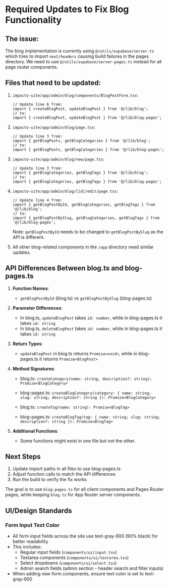 # Required Updates to Fix Blog Functionality

## The issue:
The blog implementation is currently using `@/utils/supabase/server.ts` which tries to import `next/headers` causing build failures in the pages directory. We need to use `@/utils/supabase/server-pages.ts` instead for all page router components.

## Files that need to be updated:

1. `impacto-site/app/admin/blog/components/BlogPostForm.tsx`:
   ```tsx
   // Update line 6 from:
   import { createBlogPost, updateBlogPost } from '@/lib/blog';
   // to:
   import { createBlogPost, updateBlogPost } from '@/lib/blog-pages';
   ```

2. `impacto-site/app/admin/blog/page.tsx`:
   ```tsx
   // Update line 3 from:
   import { getBlogPosts, getBlogCategories } from '@/lib/blog';
   // to:
   import { getBlogPosts, getBlogCategories } from '@/lib/blog-pages';
   ```

3. `impacto-site/app/admin/blog/new/page.tsx`:
   ```tsx
   // Update line 3 from:
   import { getBlogCategories, getBlogTags } from '@/lib/blog';
   // to:
   import { getBlogCategories, getBlogTags } from '@/lib/blog-pages';
   ```

4. `impacto-site/app/admin/blog/[id]/edit/page.tsx`:
   ```tsx
   // Update line 4 from:
   import { getBlogPostById, getBlogCategories, getBlogTags } from '@/lib/blog';
   // to:
   import { getBlogPostBySlug, getBlogCategories, getBlogTags } from '@/lib/blog-pages';
   ```
   
   Note: `getBlogPostById` needs to be changed to `getBlogPostBySlug` as the API is different.

5. All other blog-related components in the `/app` directory need similar updates.

## API Differences Between blog.ts and blog-pages.ts

1. **Function Names**:
   - `getBlogPostById` (blog.ts) vs `getBlogPostBySlug` (blog-pages.ts)
   
2. **Parameter Differences**:
   - In blog.ts, `updateBlogPost` takes `id: number`, while in blog-pages.ts it takes `id: string`
   - In blog.ts, `deleteBlogPost` takes `id: number`, while in blog-pages.ts it takes `id: string`
   
3. **Return Types**:
   - `updateBlogPost` in blog.ts returns `Promise<void>`, while in blog-pages.ts it returns `Promise<BlogPost>`
   
4. **Method Signatures**:
   - blog.ts: `createCategory(name: string, description?: string): Promise<BlogCategory>`
   - blog-pages.ts: `createBlogCategory(category: { name: string; slug: string; description?: string }): Promise<BlogCategory>`
   
   - blog.ts: `createTag(name: string): Promise<BlogTag>`
   - blog-pages.ts: `createBlogTag(tag: { name: string; slug: string; description?: string }): Promise<BlogTag>`

5. **Additional Functions**:
   - Some functions might exist in one file but not the other.

## Next Steps

1. Update import paths in all files to use blog-pages.ts
2. Adjust function calls to match the API differences
3. Run the build to verify the fix works

The goal is to use `blog-pages.ts` for all client components and Pages Router pages, while keeping `blog.ts` for App Router server components. 

## UI/Design Standards

### Form Input Text Color
- All form input fields across the site use text-gray-900 (90% black) for better readability
- This includes:
  - Regular input fields (`components/ui/input.tsx`)
  - Textarea components (`components/ui/textarea.tsx`)
  - Select dropdowns (`components/ui/select.tsx`)
  - Admin search fields (admin section - header search and filter inputs)
- When adding new form components, ensure text color is set to text-gray-900